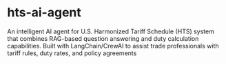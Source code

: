 # hts-ai-agent
An intelligent AI agent for U.S. Harmonized Tariff Schedule (HTS) system that combines RAG-based question answering and duty calculation capabilities. Built with LangChain/CrewAI to assist trade professionals with tariff rules, duty rates, and policy agreements
